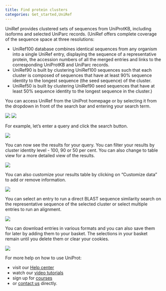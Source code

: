 ```yaml
---
title: Find protein clusters
categories: Get_started,UniRef
---
```


UniRef provides clustered sets of sequences from UniProtKB, including isoforms and selected UniParc records. (UniRef offers complete coverage of the sequence space at three resolutions:
* UniRef100 database combines identical sequences from any organism into a single UniRef entry, displaying the sequence of a representative protein, the accession numbers of all the merged entries and links to the corresponding UniProtKB and UniParc records. 
* UniRef90 is built by clustering UniRef100 sequences such that each cluster is composed of sequences that have at least 90% sequence identity to the longest sequence (the seed sequence) of the cluster. 
* UniRef50 is built by clustering UniRef90 seed sequences that have at least 50% sequence identity to the longest sequence in the cluster.)

You can access UniRef from the UniProt homepage or by selecting it from the dropdown in front of the search bar and entering your search term.

![](https://github.com/ebi-uniprot/uniprot-manual/blob/main/images/UniRef_find_1.png?raw=true)
![](https://github.com/ebi-uniprot/uniprot-manual/blob/main/images/UniRef_find_2.png?raw=true)

For example, let’s enter a query and click the search button.

![](https://github.com/ebi-uniprot/uniprot-manual/blob/main/images/UniRef_find_3.png?raw=true)

You can now see the results for your query. You can filter your results by cluster identity level - 100, 90 or 50 per cent. You can also change to table view for a more detailed view of the results.

![](https://github.com/ebi-uniprot/uniprot-manual/blob/main/images/UniRef_find_4.png?raw=true)

You can also customize your results table by clicking on “Customize data” to add or remove information.

![](https://github.com/ebi-uniprot/uniprot-manual/blob/main/images/UniRef_find_5.png?raw=true)

You can select an entry to run a direct BLAST sequence similarity search on the representative sequence of the selected cluster or select multiple entries to run an alignment.

![](https://github.com/ebi-uniprot/uniprot-manual/blob/main/images/UniRef_find_6.png?raw=true)

You can download entries in various formats and you can also save them for later by adding them to your basket. The selections in your basket remain until you delete them or clear your cookies.

![](https://github.com/ebi-uniprot/uniprot-manual/blob/main/images/UniRef_find_7.png?raw=true)

For more help on how to use UniProt:
* visit our [Help center](https://www.uniprot.org/help)
* watch our [video tutorials](https://www.youtube.com/c/uniprotvideos/videos)
* sign up for [courses](https://www.ebi.ac.uk/training/search-results?query=uniprot&domain=ebiweb_training&page=1&facets=)
* or [contact us](https://www.uniprot.org/contact) directly.
